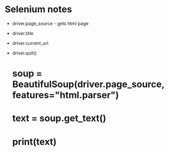 # Selenium notes



* driver.page_source - gets html page
* driver.title 
* driver.current_url
* driver.quit()


    # soup = BeautifulSoup(driver.page_source, features="html.parser")
    # text = soup.get_text()
    # print(text)